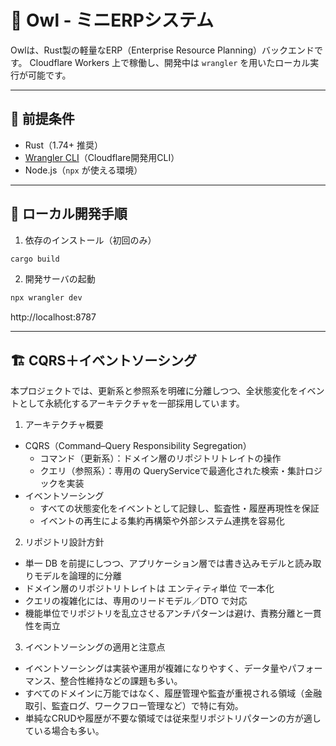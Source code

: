 # 🦉 Owl - ミニERPシステム

Owlは、Rust製の軽量なERP（Enterprise Resource Planning）バックエンドです。
Cloudflare Workers 上で稼働し、開発中は `wrangler` を用いたローカル実行が可能です。

---

## 🔧 前提条件

- Rust（1.74+ 推奨）
- [Wrangler CLI](https://developers.cloudflare.com/workers/wrangler/)（Cloudflare開発用CLI）
- Node.js（`npx` が使える環境）

---

## 🚀 ローカル開発手順

1. 依存のインストール（初回のみ）

```sh
cargo build
```

2. 開発サーバの起動

```sh
npx wrangler dev
```


http://localhost:8787

---

## 🏗️ CQRS＋イベントソーシング

本プロジェクトでは、更新系と参照系を明確に分離しつつ、全状態変化をイベントとして永続化するアーキテクチャを一部採用しています。

1. アーキテクチャ概要

- CQRS（Command–Query Responsibility Segregation）
  - コマンド（更新系）：ドメイン層のリポジトリトレイトの操作
  - クエリ（参照系）：専用の QueryServiceで最適化された検索・集計ロジックを実装
- イベントソーシング
  - すべての状態変化をイベントとして記録し、監査性・履歴再現性を保証
  - イベントの再生による集約再構築や外部システム連携を容易化

2. リポジトリ設計方針

- 単一 DB を前提にしつつ、アプリケーション層では書き込みモデルと読み取りモデルを論理的に分離
- ドメイン層のリポジトリトレイトは エンティティ単位 で一本化
- クエリの複雑化には、専用のリードモデル／DTO で対応
- 機能単位でリポジトリを乱立させるアンチパターンは避け、責務分離と一貫性を両立

3. イベントソーシングの適用と注意点

- イベントソーシングは実装や運用が複雑になりやすく、データ量やパフォーマンス、整合性維持などの課題も多い。
- すべてのドメインに万能ではなく、履歴管理や監査が重視される領域（金融取引、監査ログ、ワークフロー管理など）で特に有効。
- 単純なCRUDや履歴が不要な領域では従来型リポジトリパターンの方が適している場合も多い。
